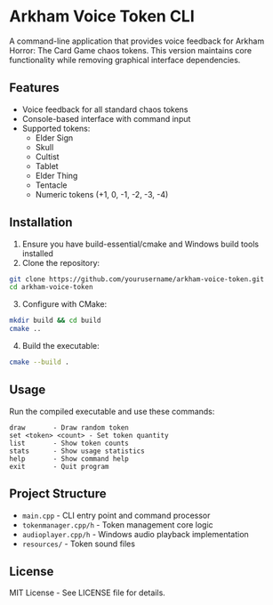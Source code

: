 # Arkham Voice Token CLI

A command-line application that provides voice feedback for Arkham Horror: The Card Game chaos tokens. This version maintains core functionality while removing graphical interface dependencies.

## Features

- Voice feedback for all standard chaos tokens
- Console-based interface with command input
- Supported tokens:
  - Elder Sign
  - Skull
  - Cultist
  - Tablet
  - Elder Thing
  - Tentacle
  - Numeric tokens (+1, 0, -1, -2, -3, -4)

## Installation

1. Ensure you have build-essential/cmake and Windows build tools installed
2. Clone the repository:
```bash
git clone https://github.com/yourusername/arkham-voice-token.git
cd arkham-voice-token
```
3. Configure with CMake:
```bash
mkdir build && cd build
cmake ..
```
4. Build the executable:
```bash
cmake --build .
```

## Usage

Run the compiled executable and use these commands:
```
draw       - Draw random token
set <token> <count> - Set token quantity
list       - Show token counts
stats      - Show usage statistics
help       - Show command help
exit       - Quit program
```

## Project Structure

- `main.cpp` - CLI entry point and command processor
- `tokenmanager.cpp/h` - Token management core logic
- `audioplayer.cpp/h` - Windows audio playback implementation
- `resources/` - Token sound files

## License

MIT License - See LICENSE file for details.